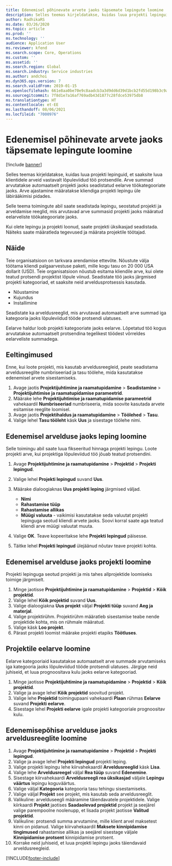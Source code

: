 ```yaml
---
title: Edenemisel põhinevate arvete jaoks täpsemate lepingute loomine
description: Selles teemas kirjeldatakse, kuidas luua projekti lepinguid, et saaksite luua klientidele arveid vastavalt lõpuleviidud töö protsendile.
author: RadhikaRS
ms.date: 03/26/2020
ms.topic: article
ms.prod: ''
ms.technology: ''
audience: Application User
ms.reviewer: kfend
ms.search.scope: Core, Operations
ms.custom: ''
ms.assetid: ''
ms.search.region: Global
ms.search.industry: Service industries
ms.author: andchoi
ms.dyn365.ops.version: 7
ms.search.validFrom: 2019-01-15
ms.openlocfilehash: 661e8aa0be70e9c8aadcb3a3d9dd6d39d1bcb2fd55d198b3c9af19fc2d0ae9d3
ms.sourcegitcommit: 7f8d1e7a16af769adb43d1877c28fdce53975db8
ms.translationtype: HT
ms.contentlocale: et-EE
ms.lasthandoff: 08/06/2021
ms.locfileid: "7000976"
---
```

# <a name="create-advanced-contracts-for-billing-based-on-progress"></a>Edenemisel põhinevate arvete jaoks täpsemate lepingute loomine
[!include [banner](../includes/banner.md)]

Selles teemas kirjeldatakse, kuidas luua projekti lepinguid, et saaksite luua klientidele arveid vastavalt lõpuleviidud töö protsendile. Arve summad arvutatakse automaatselt projekti jaoks seadistatud eelarve töökategooriate jaoks. Arve ajastamine määratakse kliendiga projekti lepingu üle läbirääkimisi pidades.

Selle teema toimingute abil saate seadistada lepingu, seostatud projekti ja arveldamise reeglid, mis arvutavad arve summasid projekti jaoks määratud eelarveliste töökategooriate jaoks.

Kui olete lepingu ja projekti loonud, saate projekti üksikasjad seadistada. Näiteks saate määratleda tegevused ja määrata projektile töötajad.

## <a name="example"></a>Näide

Teie organisatsioon on tarkvara arendamise ettevõte. Nõustute välja töötama kliendi palgaarvestuse paketi, mille kogu tasu on 20 000 USA dollarit (USD). Teie organisatsioon nõustub esitama kliendile arve, kui olete teatud protsendi projektist lõpule viinud. Seadistate töö jaoks järgmised projekti kategooriad, et saaksite neid arveldusprotsessis kasutada.

- Nõustamine
- Kujundus
- Installimine

Seadistate ka arveldusreeglid, mis arvutavad automaatselt arve summad iga kategooria jaoks lõpuleviidud tööde protsendi ulatuses.

Eelarve haldur loob projekti kategooriate jaoks eelarve. Lõpetatud töö kogus arvutatakse automaatselt protsendina tegelikest töödest võrreldes eelarveliste summadega.

## <a name="prerequisites"></a>Eeltingimused

Enne, kui loote projekti, mis kasutab arveldusreegleid, peate seadistama arveldusreeglite numbriseeriad ja tasu töölehe, mida kasutatakse edenemisel arvete sisestamiseks.

1. Avage jaotis **Projektijuhtimine ja raamatupidamine** \> **Seadistamine** \> **Projektijuhtimise ja raamatupidamise parameetrid**.
2. Määrake lehe **Projektijuhtimise ja raamatupidamise parameetrid** vahekaardil **Numbriseeriad** numbriseeria, mida soovite kasutada arvete esitamise reeglite loomisel.
3. Avage jaotis **Projektihaldus ja raamatupidamine** \> **Töölehed** \> **Tasu**.
4. Valige lehel **Tasu tööleht** käsk **Uus** ja sisestage töölehe nimi.

## <a name="create-a-contract-for-progress-billings"></a>Edenemisel arvelduse jaoks leping loomine

Selle toimingu abil saate luua fikseeritud hinnaga projekti lepingu. Loote projekti arve, kui projektiga lõpuleviidud töö jõuab teatud protsendini.

1. Avage **Projektijuhtimine ja raamatupidamine** \> **Projektid** \> **Projekti lepingud**.
2. Valige lehel **Projekti lepingud** suvand **Uus**.
3. Määrake dialoogiaknas **Uus projekti leping** järgmised väljad.

    - **Nimi**
    - **Rahastamise tüüp**
    - **Rahastamise allikas**
    - **Müügi valuuta** - vaikimisi kasutatakse seda valuutat projekti lepinguga seotud kliendi arvete jaoks. Soovi korral saate aga teatud kliendi arve müügi valuutat muuta.

4. Valige **OK**. Teave kopeeritakse lehe **Projekti lepingud** päisesse.
5. Täitke lehel **Projekti lepingud** ülejäänud nõutav teave projekti kohta.

## <a name="create-a-project-for-progress-billings"></a>Edenemisel arvelduse jaoks projekti loomine

Projekti lepinguga seotud projekti ja mis tahes allprojektide loomiseks toimige järgmiselt.

1. Minge jaotisse **Projektijuhtimine ja raamatupidamine** \> **Projektid** \> **Kõik projektid**.
2. Valige lehel **Kõik projektid** suvand **Uus**.
3. Valige dialoogiakna **Uus projekt** väljal **Projekti tüüp** suvand **Aeg ja materjal**.
4. Valige projektirühm. Projektirühm määratleb sisestamise teabe nende projektide kohta, mis on rühmale määratud.
5. Valige käsk **Loo projekt**.
6. Pärast projekti loomist määrake projekti etapiks **Töötluses**.

## <a name="create-a-budget-for-a-project"></a>Projektile eelarve loomine

Eelarve kategooriaid kasutatakse automaatselt arve summade arvutamiseks iga kategooria jaoks lõpuleviidud tööde protsendi ulatuses. Järgige neid juhiseid, et luua prognoositava kulu jaoks eelarve kategooriad.

1. Minge jaotisse **Projektijuhtimine ja raamatupidamine** \> **Projektid** \> **Kõik projektid**.
2. Valige ja avage lehel **Kõik projektid** soovitud projekt.
3. Valige lehe **Projektid** toimingupaani vahekaardi **Plaan** rühmas **Eelarve** suvand **Projekti eelarve**.
4. Sisestage lehel **Projekti eelarve** igale projekti kategooriale prognoositav kulu.

## <a name="create-billing-rules-for-progress-billings"></a>Edenemisepõhise arvelduse jaoks arveldusreeglite loomine

1. Avage **Projektijuhtimine ja raamatupidamine** \> **Projektid** \> **Projekti lepingud**.
2. Valige ja avage lehel **Projekti lepingud** projekti leping.
3. Valige projekti lepingu lehe kiirvahekaardil **Arveldusreeglid** käsk **Lisa**.
4. Valige lehe **Arveldusreegel** väljal **Rea tüüp** suvand **Edenemine**.
5. Sisestage kiirvahekaardi **Arveldusreegli rea üksikasjad** väljale **Lepingu väärtus** lepingu koguväärtus.
6. Valige väljal **Kategooria** kategooria tasu tehingu sisestamiseks.
7. Valige väljal **Projekt** see projekt, mis kasutab seda arveldusreeglit.
8. Valikuline: arvelduseegli määramine täiendavatele projektidele. Valige kiirkaardi **Projekt** jaotises **Saadaolevad projektid** projekt ja seejärel valige parempoolne noolenupp, et lisada projekt jaotisse **Valitud projektid**.
9. Valikuline: protsendi summa arvutamine, mille klient arvel maksetest kinni on pidanud. Valige kiirvahekaardil **Maksete kinnipidamise tingimused** rahastamise allikas ja seejärel sisestage väljale **Kinnipidamise protsent** kinnipidamise protsent.
10. Korrake neid juhiseid, et luua projekti lepingu jaoks täiendavaid arveldusreegleid.


[!INCLUDE[footer-include](../includes/footer-banner.md)]